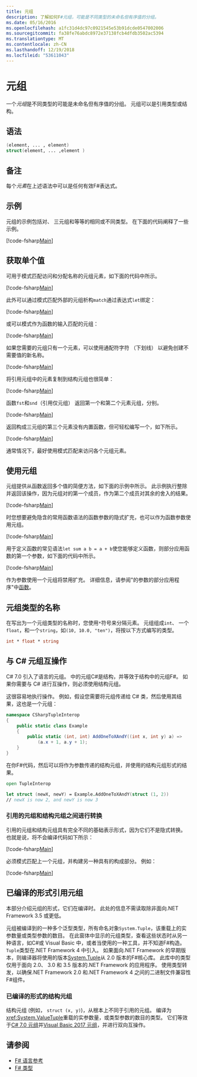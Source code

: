 ```yaml
---
title: 元组
description: 了解如何F#元组，可能是不同类型的未命名但有序值的分组。
ms.date: 05/16/2016
ms.openlocfilehash: a1fc31d4dc97c0921545e53b91dcde0547002006
ms.sourcegitcommit: fa38fe76abdc8972e37138fcb4dfdb3502ac5394
ms.translationtype: MT
ms.contentlocale: zh-CN
ms.lasthandoff: 12/19/2018
ms.locfileid: "53611043"
---
```

# <a name="tuples"></a>元组

一个*元组*是不同类型的可能是未命名但有序值的分组。  元组可以是引用类型或结构。

## <a name="syntax"></a>语法

```fsharp
(element, ... , element)
struct(element, ... ,element )
```

## <a name="remarks"></a>备注

每个*元素*在上述语法中可以是任何有效F#表达式。

## <a name="examples"></a>示例

元组的示例包括对、 三元组和等等的相同或不同类型。 在下面的代码阐释了一些示例。

[!code-fsharp[Main](../../../samples/snippets/fsharp/tuples/basic-examples.fsx#L6-L21)]

## <a name="obtaining-individual-values"></a>获取单个值

可用于模式匹配访问和分配名称的元组元素，如下面的代码中所示。

[!code-fsharp[Main](../../../samples/snippets/fsharp/tuples/basic-examples.fsx#L27-L29)]

此外可以通过模式匹配外部的元组析构`match`通过表达式`let`绑定：

[!code-fsharp[Main](../../../samples/snippets/fsharp/tuples/basic-examples.fsx#L34-L37)]

或可以模式作为函数的输入匹配的元组：

[!code-fsharp[Main](../../../samples/snippets/fsharp/tuples/basic-examples.fsx#L43-L47)]

如果您需要的元组只有一个元素，可以使用通配符字符 （下划线） 以避免创建不需要值的新名称。

[!code-fsharp[Main](../../../samples/snippets/fsharp/tuples/basic-examples.fsx#L53-L54)]

将引用元组中的元素复制到结构元组也很简单：

[!code-fsharp[Main](../../../samples/snippets/fsharp/tuples/basic-examples.fsx#L62-L66)]

函数`fst`和`snd`（引用仅元组） 返回第一个和第二个元素元组，分别。

[!code-fsharp[Main](../../../samples/snippets/fsharp/tuples/basic-examples.fsx#L72-L73)]

返回构成三元组的第三个元素没有内置函数，但可轻松编写一个，如下所示。

[!code-fsharp[Main](../../../samples/snippets/fsharp/tuples/basic-examples.fsx#L78-L78)]

通常情况下，最好使用模式匹配来访问各个元组元素。

## <a name="using-tuples"></a>使用元组

元组提供从函数返回多个值的简便方法，如下面的示例中所示。 此示例执行整除并返回该操作，因为元组对的第一个成员，作为第二个成员对其余的舍入的结果。

[!code-fsharp[Main](../../../samples/snippets/fsharp/tuples/basic-examples.fsx#L83-L86)]

时您想要避免隐含的常用函数语法的函数参数的隐式扩充，也可以作为函数参数使用元组。

[!code-fsharp[Main](../../../samples/snippets/fsharp/tuples/basic-examples.fsx#L88-L88)]

用于定义函数的常见语法`let sum a b = a + b`使您能够定义函数，则部分应用函数的第一个参数，如下面的代码中所示。

[!code-fsharp[Main](../../../samples/snippets/fsharp/tuples/basic-examples.fsx#L90-L94)]

作为参数使用一个元组将禁用扩充。 详细信息，请参阅"的参数的部分应用程序"中[函数](functions/index.md)。

## <a name="names-of-tuple-types"></a>元组类型的名称

在写出为一个元组类型的名称时，您使用`*`符号来分隔元素。 元组组成`int`、 一个`float`，和一个`string`，如`(10, 10.0, "ten")`，将按以下方式编写的类型。

```fsharp
int * float * string
```

## <a name="interoperation-with-c-tuples"></a>与 C# 元组互操作

C# 7.0 引入了语言的元组。  中的元组C#是结构，并等效于结构中的元组F#。  如果你需要与 C# 进行互操作，则必须使用结构元组。

这很容易地执行操作。  例如，假设您需要将元组传递给 C# 类，然后使用其结果，这也是一个元组：

```csharp
namespace CSharpTupleInterop
{
    public static class Example
    {
        public static (int, int) AddOneToXAndY((int x, int y) a) =>
            (a.x + 1, a.y + 1);
    }
}
```

在你F#代码，然后可以将作为参数传递的结构元组，并使用的结构元组形式的结果。

```fsharp
open TupleInterop

let struct (newX, newY) = Example.AddOneToXAndY(struct (1, 2))
// newX is now 2, and newY is now 3
```

### <a name="converting-between-reference-tuples-and-struct-tuples"></a>引用的元组和结构元组之间进行转换

引用的元组和结构元组具有完全不同的基础表示形式，因为它们不是隐式转换。  也就是说，将不会编译代码如下所示：

[!code-fsharp[Main](../../../samples/snippets/fsharp/tuples/interop.fsx#L5-L12)]

必须模式匹配上一个元组，并构建另一种具有的构成部分。  例如：

[!code-fsharp[Main](../../../samples/snippets/fsharp/tuples/interop.fsx#L18-L22)]

## <a name="compiled-form-of-reference-tuples"></a>已编译的形式引用元组

本部分介绍元组的形式，它们在编译时。  此处的信息不需读取除非面向.NET Framework 3.5 或更低。

元组被编译到的一种多个泛型类型，所有命名对象`System.Tuple`，该重载上的实参数量或类型参数的数目。 在此窗体中显示的元组类型，查看这些状态时从另一种语言，如C#或 Visual Basic 中，或者当使用的一种工具，并不知道F#构造。 `Tuple`类型在.NET Framework 4 中引入。 如果面向.NET Framework 的早期版本，则编译器将使用的版本[System.Tuple](https://msdn.microsoft.com/library/5ac7953d-acdc-4a58-bfb7-c1f6406c0fa3)从 2.0 版本的F#核心库。 此库中的类型仅用于面向 2.0、 3.0 和 3.5 版本的.NET Framework 的应用程序。 使用类型转发，以确保.NET Framework 2.0 和.NET Framework 4 之间的二进制文件兼容性F#组件。

### <a name="compiled-form-of-struct-tuples"></a>已编译的形式的结构元组

结构元组 (例如， `struct (x, y)`)，从根本上不同于引用的元组。  编译为<xref:System.ValueTuple>重载的实参数量，或类型参数的数目的类型。  它们等效于[C# 7.0 元组](../../csharp/tuples.md)并[Visual Basic 2017 元组](../../visual-basic/programming-guide/language-features/data-types/tuples.md)，并进行双向互操作。

## <a name="see-also"></a>请参阅

- [F# 语言参考](index.md)
- [F# 类型](fsharp-types.md)